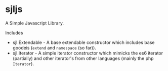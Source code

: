 sjljs
=====

A Simple Javascript Library.

Includes
- sjl.Extendable - A base extendable constructor which includes base goodeis (`extend` and `namespace` (so far)).
- sjl.Iterator - A simple iterator constructor which mimicks the es6 iterator (partially) and other iterator's from other languages (mainly the php `Iterator`).

